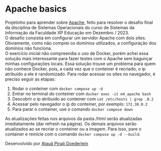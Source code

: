 # Apache basics

Projetinho para aprender sobre [Apache](https://httpd.apache.org/), feito para resolver o desafio final da disciplina de Sistemas Operacionais do curso de Sistemas da Informação da Faculdade XP Educação em Dezembro / 2023.  
O desafio consistia em configurar um servidor Apache com dois sites. Obviamente, como não comprei os domínios utilizados, a configuração dos domínios não funciona.  
O exercício inicial não compreendia o uso de Docker, porém achei essa solução mais interessante para fazer testes com o Apache sem bagunçar minhas configurações locais. Essa solução trouxe um problema para quem não conhece Docker, pois, a cada vez que o conteiner é recriado, o ip atribuído a ele é randomizado. Para rodar acessar os sites no navegador, é preciso seguir as etapas:
1. Rodar o conteiner com `docker compose up -d`
2. Entrar no terminal do conteiner com `docker exec -it m4_apache bash`
3. Descobrir o ip atribuído ao conteiner com `cat /etc/hosts | grep .0.2`
4. Acessar pelo navegador o ip do conteiner, por exemplo: `172.30.0.2`
5. Para parar o container, use o comando `docker compose down`  

As atualizações feitas nos arquivos da pasta /html serão atualizadas imediatamente (dar refresh na página). Os demais arquivos serão atualizados ao se recriar o conteiner ou a imagem. Para isso, pare o container e reinicie com o comando `docker compose up -d --build`.

Desenvolvido por [Atauã Pinali Doederlein](https://github.com/ataua)